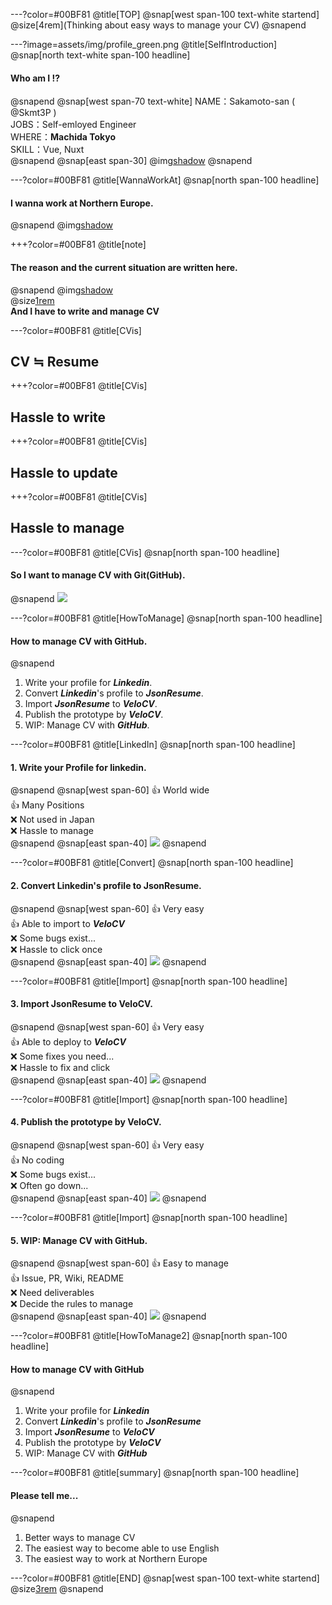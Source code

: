 ---?color=#00BF81
@title[TOP]
@snap[west span-100 text-white startend]
@size[4rem](Thinking about easy ways to manage your CV)
@snapend

---?image=assets/img/profile_green.png
@title[SelfIntroduction]
@snap[north text-white span-100 headline]
#### Who am I !?
@snapend
@snap[west span-70 text-white]
NAME：Sakamoto-san ( @Skmt3P ) <br>
JOBS：Self-emloyed Engineer <br>
WHERE：**Machida Tokyo** <br>
SKILL：Vue, Nuxt <br>
@snapend
@snap[east span-30]
@img[shadow](assets/img/profile_qr.png)
@snapend

---?color=#00BF81
@title[WannaWorkAt]
@snap[north span-100 headline]
#### I wanna work at Northern Europe.
@snapend
@img[shadow](assets/img/europe-map.png)

+++?color=#00BF81
@title[note]
#### The reason and the current situation are written here.
@snapend
@img[shadow](assets/img/qr_note.jpeg)<br>
@size[1rem](https://note.mu/skmt3p/n/n7e8af5f07797)<br>
**And I have to write and manage CV**

---?color=#00BF81
@title[CVis]
## CV ≒ Resume

+++?color=#00BF81
@title[CVis]
## Hassle to write 

+++?color=#00BF81
@title[CVis]
## Hassle to update 

+++?color=#00BF81
@title[CVis]
## Hassle to manage

---?color=#00BF81
@title[CVis]
@snap[north span-100 headline]
#### So I want to manage CV with Git(GitHub).
@snapend
![](assets/img/GITHUB-icon.png)

---?color=#00BF81
@title[HowToManage]
@snap[north span-100 headline]
#### How to manage CV with GitHub.
@snapend
1. Write your profile for ***Linkedin***. <br>
2. Convert ***Linkedin***'s profile to ***JsonResume***. <br>
3. Import ***JsonResume*** to ***VeloCV***. <br>
4. Publish the prototype by ***VeloCV***. <br>
5. WIP: Manage CV with ***GitHub***.

---?color=#00BF81
@title[LinkedIn]
@snap[north span-100 headline]
#### 1. Write your Profile for linkedin.
@snapend
@snap[west span-60]
👍 World wide <br>
👍 Many Positions <br>
❌ Not used in Japan <br>
❌ Hassle to manage <br>
@snapend
@snap[east span-40]
![](assets/img/linkedin_prof.png)
@snapend

---?color=#00BF81
@title[Convert]
@snap[north span-100 headline]
#### 2. Convert Linkedin's profile to JsonResume.
@snapend
@snap[west span-60]
👍 Very easy <br>
👍 Able to import to ***VeloCV***  <br>
❌ Some bugs exist... <br>
❌ Hassle to click once <br>
@snapend
@snap[east span-40]
![](assets/img/jsonresume_ex.png)
@snapend

---?color=#00BF81
@title[Import]
@snap[north span-100 headline]
#### 3. Import JsonResume to VeloCV.
@snapend
@snap[west span-60]
👍 Very easy <br>
👍 Able to deploy to ***VeloCV***  <br>
❌ Some fixes you need... <br>
❌ Hassle to fix and click <br>
@snapend
@snap[east span-40]
![](assets/img/velocv_manage.png)
@snapend

---?color=#00BF81
@title[Import]
@snap[north span-100 headline]
#### 4. Publish the prototype by VeloCV.
@snapend
@snap[west span-60]
👍 Very easy <br>
👍 No coding <br>
❌ Some bugs exist... <br>
❌ Often go down... <br>
@snapend
@snap[east span-40]
![](assets/img/qr_cv.jpeg)
@snapend

---?color=#00BF81
@title[Import]
@snap[north span-100 headline]
#### 5. WIP: Manage CV with GitHub.
@snapend
@snap[west span-60]
👍 Easy to manage <br>
👍 Issue, PR, Wiki, README <br>
❌ Need deliverables <br>
❌ Decide the rules to manage <br>
@snapend
@snap[east span-40]
![](assets/img/github.png)
@snapend

---?color=#00BF81
@title[HowToManage2]
@snap[north span-100 headline]
#### How to manage CV with GitHub
@snapend
1. Write your profile for ***Linkedin*** <br>
2. Convert ***Linkedin***'s profile to ***JsonResume*** <br>
3. Import ***JsonResume*** to ***VeloCV*** <br>
4. Publish the prototype by ***VeloCV*** <br>
5. WIP: Manage CV with ***GitHub***

---?color=#00BF81
@title[summary]
@snap[north span-100 headline]
#### Please tell me...
@snapend
1. Better ways to manage CV <br>
2. The easiest way to become able to use English <br>
3. The easiest way to work at Northern Europe <br>

---?color=#00BF81
@title[END]
@snap[west span-100 text-white startend]
@size[3rem](Thanks!!)
@snapend
